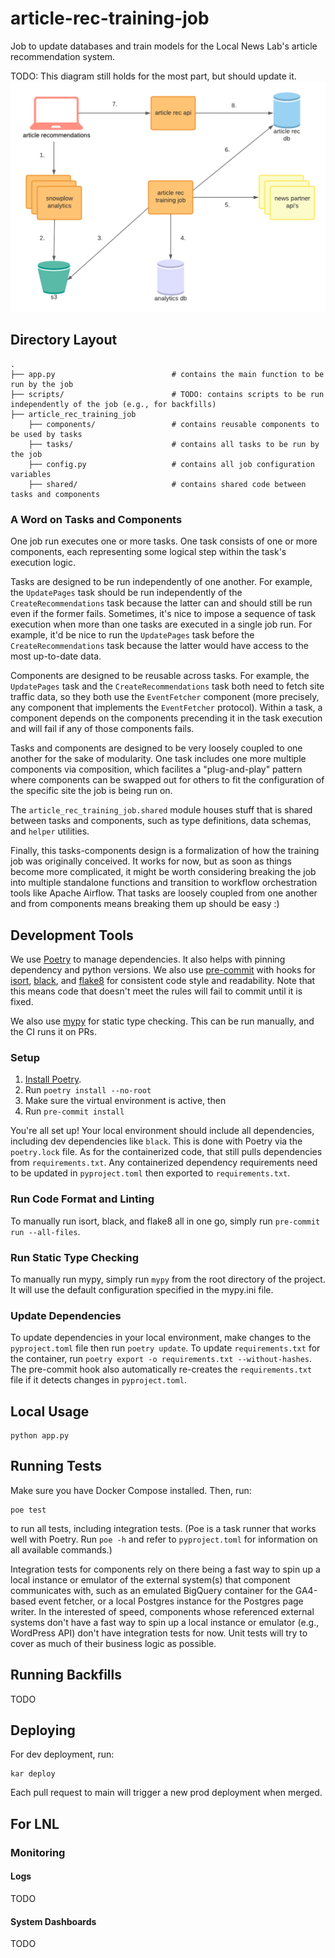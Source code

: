 # article-rec-training-job

Job to update databases and train models for the Local News Lab's article recommendation system.

TODO: This diagram still holds for the most part, but should update it.
![architecture diagram](docs/images/arch-diagram.png)

## Directory Layout

```
.
├── app.py                          # contains the main function to be run by the job
├── scripts/                        # TODO: contains scripts to be run independently of the job (e.g., for backfills)
├── article_rec_training_job
    ├── components/                 # contains reusable components to be used by tasks
    ├── tasks/                      # contains all tasks to be run by the job
    ├── config.py                   # contains all job configuration variables
    ├── shared/                     # contains shared code between tasks and components
```

### A Word on Tasks and Components

One job run executes one or more tasks. One task consists of one or more components, each representing some logical step within the task's execution logic.

Tasks are designed to be run independently of one another. For example, the `UpdatePages` task should be run independently of the `CreateRecommendations` task because the latter can and should still be run even if the former fails. Sometimes, it's nice to impose a sequence of task execution when more than one tasks are executed in a single job run. For example, it'd be nice to run the `UpdatePages` task before the `CreateRecommendations` task because the latter would have access to the most up-to-date data.

Components are designed to be reusable across tasks. For example, the `UpdatePages` task and the `CreateRecommendations` task both need to fetch site traffic data, so they both use the `EventFetcher` component (more precisely, any component that implements the `EventFetcher` protocol). Within a task, a component depends on the components precending it in the task execution and will fail if any of those components fails.

Tasks and components are designed to be very loosely coupled to one another for the sake of modularity. One task includes one more multiple components via composition, which facilites a "plug-and-play" pattern where components can be swapped out for others to fit the configuration of the specific site the job is being run on.

The `article_rec_training_job.shared` module houses stuff that is shared between tasks and components, such as type definitions, data schemas, and `helper` utilities.

Finally, this tasks-components design is a formalization of how the training job was originally conceived. It works for now, but as soon as things become more complicated, it might be worth considering breaking the job into multiple standalone functions and transition to workflow orchestration tools like Apache Airflow. That tasks are loosely coupled from one another and from components means breaking them up should be easy :)

## Development Tools

We use [Poetry](https://python-poetry.org/) to manage dependencies. It also helps with pinning dependency and python
versions. We also use [pre-commit](https://pre-commit.com/) with hooks for [isort](https://pycqa.github.io/isort/),
[black](https://github.com/psf/black), and [flake8](https://flake8.pycqa.org/en/latest/) for consistent code style and
readability. Note that this means code that doesn't meet the rules will fail to commit until it is fixed.

We also use [mypy](https://mypy.readthedocs.io/en/stable/index.html) for static type checking. This can be run manually,
and the CI runs it on PRs.

### Setup

1. [Install Poetry](https://python-poetry.org/docs/#installation).
2. Run `poetry install --no-root`
3. Make sure the virtual environment is active, then
4. Run `pre-commit install`

You're all set up! Your local environment should include all dependencies, including dev dependencies like `black`.
This is done with Poetry via the `poetry.lock` file. As for the containerized code, that still pulls dependencies from
`requirements.txt`. Any containerized dependency requirements need to be updated in `pyproject.toml` then exported to
`requirements.txt`.

### Run Code Format and Linting

To manually run isort, black, and flake8 all in one go, simply run `pre-commit run --all-files`.

### Run Static Type Checking

To manually run mypy, simply run `mypy` from the root directory of the project. It will use the default configuration
specified in the mypy.ini file.

### Update Dependencies

To update dependencies in your local environment, make changes to the `pyproject.toml` file then run `poetry update`.
To update `requirements.txt` for the container, run `poetry export -o requirements.txt --without-hashes`. The pre-commit
hook also automatically re-creates the `requirements.txt` file if it detects changes in `pyproject.toml`.

## Local Usage

```
python app.py
```

## Running Tests

Make sure you have Docker Compose installed. Then, run:

```
poe test
```

to run all tests, including integration tests. (Poe is a task runner that works well with Poetry. Run `poe -h` and refer to `pyproject.toml` for information on all available commands.)

Integration tests for components rely on there being a fast way to spin up a local instance or emulator of the external system(s) that component communicates with, such as an emulated BigQuery container for the GA4-based event fetcher, or a local Postgres instance for the Postgres page writer. In the interested of speed, components whose referenced external systems don't have a fast way to spin up a local instance or emulator (e.g., WordPress API) don't have integration tests for now. Unit tests will try to cover as much of their business logic as possible.

## Running Backfills

TODO

## Deploying

For dev deployment, run:

```
kar deploy
```

Each pull request to main will trigger a new prod deployment when merged.

## For LNL

### Monitoring

#### Logs

TODO

#### System Dashboards

TODO
